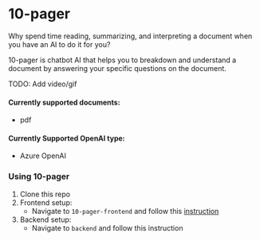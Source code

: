 # 10-pager

Why spend time reading, summarizing, and interpreting a document when you have an AI to do it for you?

10-pager is chatbot AI that helps you to breakdown and understand a document by answering your specific questions on the document. 

TODO: Add video/gif


#### Currently supported documents:
- pdf

#### Currently Supported OpenAI type:
- Azure OpenAI

### Using 10-pager
1. Clone this repo 
2. Frontend setup:
   - Navigate to `10-pager-frontend` and follow this [instruction](./10-pager-frontend/README.md) 
1. Backend setup:
   - Navigate to `backend` and follow this instruction